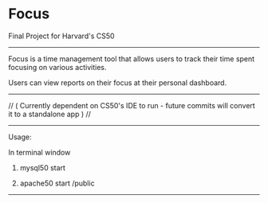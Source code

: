 # Focus
Final Project for Harvard's CS50

-------------------------------------------------------------------------------------------------------

Focus is a time management tool that allows users to track their time spent focusing on various activities.

Users can view reports on their focus at their personal dashboard. 

-------------------------------------------------------------------------------------------------------

// ( Currently dependent on CS50's IDE to run - future commits will convert it to a standalone app ) //

-------------------------------------------------------------------------------------------------------

Usage: 

In terminal window

  1. mysql50 start

  2. apache50 start /public

-------------------------------------------------------------------------------------------------------
